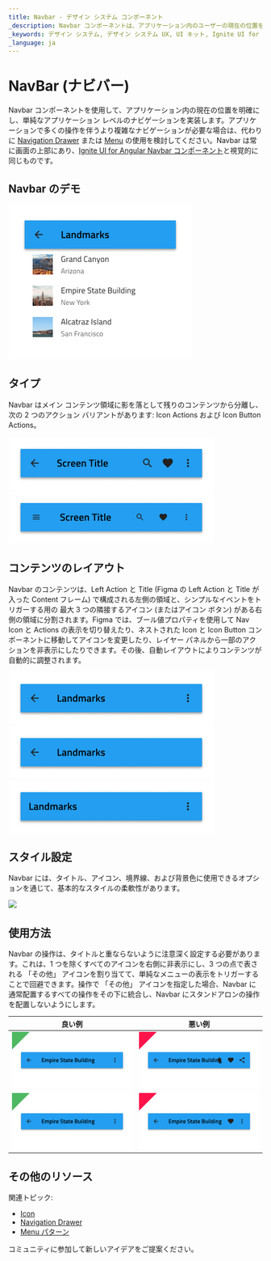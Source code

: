 ```yaml
---
title: Navbar - デザイン システム コンポーネント
_description: Navbar コンポーネントは、アプリケーション内のユーザーの現在の位置を通知してシンプルなナビゲーション メカニズムを提供します。
_keywords: デザイン システム, デザイン システム UX, UI キット, Ignite UI for Angular, Angular, Angular デザイン システム, Angular 用のデザイン キット, Figma, Figma to Angular, Figma からコードをエクスポート, Figma HTML, Figma to HTML, Figma UI キット
_language: ja
---
```


# NavBar (ナビバー)

Navbar コンポーネントを使用して、アプリケーション内の現在の位置を明確にし、単純なアプリケーション レベルのナビゲーションを実装します。アプリケーションで多くの操作を伴うより複雑なナビゲーションが必要な場合は、代わりに [Navigation Drawer](nav-drawer.md) または [Menu](../patterns/menu.md) の使用を検討してください。Navbar は常に画面の上部にあり、[Ignite UI for Angular Navbar コンポーネント](https://jp.infragistics.com/products/ignite-ui-angular/angular/components/navbar.html)と視覚的に同じものです。

## Navbar のデモ

<img class="responsive-img" src="../images/navbar_demo.png" srcset="../images/navbar_demo@2x.png 2x" />

## タイプ

Navbar はメイン コンテンツ領域に影を落として残りのコンテンツから分離し、次の 2 つのアクション バリアントがあります: Icon Actions および Icon Button Actions。

<img class="responsive-img" src="../images/navbar_icon.png" srcset="../images/navbar_icon@2x.png 2x" />
<img class="responsive-img" src="../images/navbar_iconbutton.png" srcset="../images/navbar_iconbutton@2x.png 2x" />

## コンテンツのレイアウト

Navbar のコンテンツは、Left Action と Title (Figma の Left Action と Title が入った Content フレーム) で構成される左側の領域と、シンプルなイベントをトリガーする用の 最大 3 つの隣接するアイコン (またはアイコン ボタン) がある右側の領域に分割されます。Figma では、ブール値プロパティを使用して Nav Icon と Actions の表示を切り替えたり、ネストされた Icon と Icon Button コンポーネントに移動してアイコンを変更したり、レイヤー パネルから一部のアクションを非表示にしたりできます。その後、自動レイアウトによりコンテンツが自動的に調整されます。

<img class="responsive-img" src="../images/navbar_left&right.png" srcset="../images/navbar_left&right@2x.png 2x" />
<img class="responsive-img" src="../images/navbar_noright.png" srcset="../images/navbar_noright@2x.png 2x" />
<img class="responsive-img" src="../images/navbar_noleft.png" srcset="../images/navbar_noleft@2x.png 2x" />

## スタイル設定

Navbar には、タイトル、アイコン、境界線、および背景色に使用できるオプションを通じて、基本的なスタイルの柔軟性があります。

<img class="responsive-img" src="../images/navbar_styling.png" srcset="../images/navbar_styling@2x.png 2x" />

## 使用方法

Navbar の操作は、タイトルと重ならないように注意深く設定する必要があります。これは、1 つを除くすべてのアイコンを右側に非表示にし、3 つの点で表される 「その他」 アイコンを割り当てて、単純なメニューの表示をトリガーすることで回避できます。操作で 「その他」 アイコンを指定した場合、Navbar に通常配置するすべての操作をその下に統合し、Navbar にスタンドアロンの操作を配置しないようにします。

| 良い例                                                                             |悪い例                                                                              |
| ------------------------------------------------------------------------------ | ---------------------------------------------------------------------------------- |
| <img class="responsive-img" src="../images/navbar_do1.png" srcset="../images/navbar_do1@2x.png 2x" />|<img class="responsive-img" src="../images/navbar_dont1.png" srcset="../images/navbar_dont1@2x.png 2x" /> |
| <img class="responsive-img" src="../images/navbar_do2.png" srcset="../images/navbar_do2@2x.png 2x" />|<img class="responsive-img" src="../images/navbar_dont2.png" srcset="../images/navbar_dont2@2x.png 2x" /> |

## その他のリソース

関連トピック:

- [Icon](icon.md)
- [Navigation Drawer](nav-drawer.md)
- [Menu パターン](../patterns/menu.md)
  <div class="divider--half"></div>

コミュニティに参加して新しいアイデアをご提案ください。
